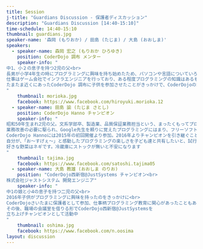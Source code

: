 ```yaml
---
title: Session
j-title: "Guardians Discussion - 保護者ディスカッション"
description: "Guardians Discussion [14:40-15:10]"
time-schedule: 14:40-15:10
thumbnail: guardians.jpg
speaker-name: '森岡 (もりおか) / 田島 (たじま) / 大島 (おおしま)'
speakers:
  - speaker-name: 森岡 宏之 (もりおか ひろゆき)
    position: CoderDojo 調布 メンター
    speaker-info: "
中1、小２の息子を持つ2児の父<br>
長男が小学4年生の時にプログラミングに興味を持ち始めたため、パソコンや言語についていろいろ教えていた。<br>
仕事はゲーム会社でインフラエンジニアを行っており、ある程度プログラミングの知識はあるものの、運営・アーキテクトのため深い知識はなく、あっというまに、子供の成長に抜かれてしまうことに。<br>
たまたま近くにあったCoderDojo 調布に子供を参加させたことがきっかけで、CoderDojoの取り組みに興味をもち、何か協力ができればと2017年からメンターとして参加。モノ作りは昔から得意なので、何かニンジャが興味を持ってくれるようになってくれればと思っています。
"
    thumbnail: morioka.jpg
    facebook: https://www.facebook.com/hiroyuki.morioka.12
  - speaker-name: 田島 諭 (たじま さとし)
    position: CoderDojo Hanno チャンピオン
    speaker-info: "
昭和50年生まれ2児の父。文系学部卒、製造業、品質保証業務担当という、まったくもってプログラミングとは関係のない経歴の持ち主。
業務改善の必要に駆られ、Google先生を頼りに覚えたプログラミングにはまり、フリーソフトの作成/公開なども。
CoderDojo Hannoには2015年の初回開催より参加。2016年よりチャンピオンを引き継ぐことに。
自分が、「お～すげぇ～」と感動したプログラミングの楽しさを子ども達と共有したいと、試行錯誤しています。<br><br>
好きな野菜はネギです。冷蔵庫にストックが無いと不安になります
"
    thumbnail: tajima.jpg
    facebook: https://www.facebook.com/satoshi.tajima05 
  - speaker-name: 大島 教雄 (おおしま のりお)
    position: "CoderDojo西新宿@JustSystems チャンピオン<br>
株式会社ジャストシステム 開発エンジニア"
    speaker-info: "
中1の娘と小4の息子を持つ二児の父<br>
2016年子供がプログラミングに興味を持ったのをきっかけに<br>
CoderDojoさいたまに保護者として参加、仕事柄プログラミング教育に関心があったこともあり、そのままメンターとして参加するように<br>
その後、職場の会議室を借りる形でCoderDojo西新宿@JustSystemsを
立ち上げチャンピオンとして活動中
"
    thumbnail: oshima.jpg
    facebook: https://www.facebook.com/n.oosima
layout: discussion
---
```

